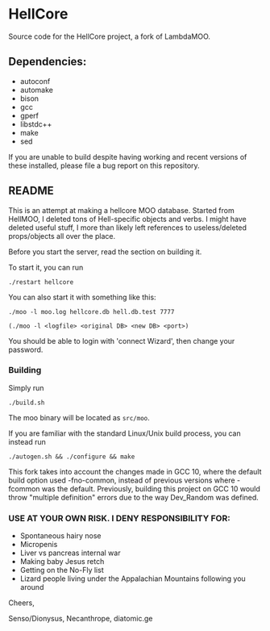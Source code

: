 # HellCore
Source code for the HellCore project, a fork of LambdaMOO.

## Dependencies:

* autoconf
* automake
* bison
* gcc
* gperf
* libstdc++
* make
* sed

If you are unable to build despite having working and recent versions of these
installed, please file a bug report on this repository.

## README

This is an attempt at making a hellcore MOO database. Started from HellMOO, I
deleted tons of Hell-specific objects and verbs. I might have deleted useful
stuff, I more than likely left references to useless/deleted props/objects all
over the place.

Before you start the server, read the section on building it.

To start it, you can run
```shell
./restart hellcore
```

You can also start it with something like this:
```shell
./moo -l moo.log hellcore.db hell.db.test 7777
```

```
(./moo -l <logfile> <original DB> <new DB> <port>)
```

You should be able to login with 'connect Wizard', then change your password.

### Building

Simply run
```shell
./build.sh
```

The moo binary will be located as `src/moo`.

If you are familiar with the standard Linux/Unix build process, you can instead
run
```shell
./autogen.sh && ./configure && make
```

This fork takes into account the changes made in GCC 10, where the default build option used -fno-common, instead of previous versions where -fcommon was the default. Previously, building this project on GCC 10 would throw "multiple definition" errors due to the way Dev_Random was defined.

### USE AT YOUR OWN RISK. I DENY RESPONSIBILITY FOR:
* Spontaneous hairy nose
* Micropenis
* Liver vs pancreas internal war
* Making baby Jesus retch
* Getting on the No-Fly list
* Lizard people living under the Appalachian Mountains following you around

Cheers,

Senso/Dionysus, Necanthrope, diatomic.ge
